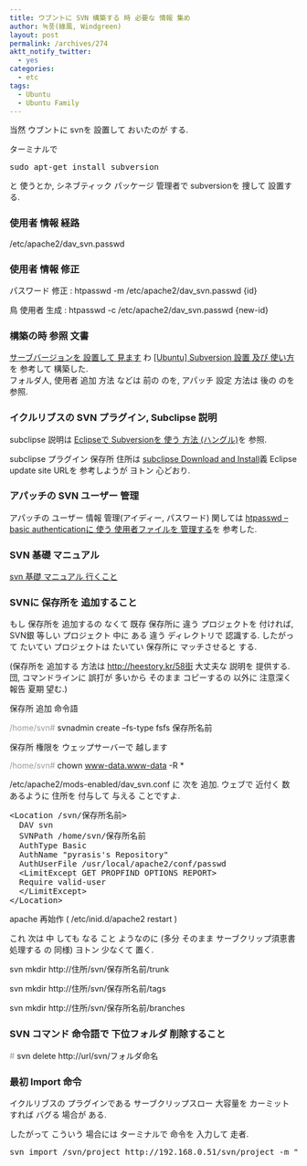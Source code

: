 ```yaml
---
title: ウブントに SVN 構築する 時 必要な 情報 集め
author: 녹풍(綠風, Windgreen)
layout: post
permalink: /archives/274
aktt_notify_twitter:
  - yes
categories:
  - etc
tags:
  - Ubuntu
  - Ubuntu Family
---
```

当然 ウブントに svnを 設置して おいたのが する.

ターミナルで </p> 

<pre class="brush:plain">sudo apt-get install subversion</pre></p> 

と 使うとか, シネブティック パッケージ 管理者で subversionを 捜して 設置する.

### 使用者 情報 経路  


/etc/apache2/dav_svn.passwd

### 使用者 情報 修正

パスワード 修正 : htpasswd -m /etc/apache2/dav_svn.passwd {id}

鳥 使用者 生成 : htpasswd -c /etc/apache2/dav_svn.passwd {new-id}

### 構築の時 参照 文書

<a target="_blank" class=" external" href="http://www.secret.pe.kr/5962">サーブバージョンを 設置して 見ます</a> わ <a target="_blank" class=" external" href="http://ssami.tistory.com/117">[Ubuntu] Subversion 設置 及び 使い方</a> を 参考して 構築した.  
フォルダ人, 使用者 追加 方法 などは 前の のを, アパッチ 設定 方法は 後の のを 参照.

### イクルリブスの SVN プラグイン, Subclipse 説明

subclipse 説明は <a title="http://www.ibm.com/developerworks/kr/library/os-ecl-subversion/" class="external" target="_top" href="http://www.ibm.com/developerworks/kr/library/os-ecl-subversion/">Eclipseで Subversionを 使う 方法 (ハングル)</a>を 参照.

subclipse プラグイン 保存所 住所は <a title="http://subclipse.tigris.org/servlets/ProjectProcess?pageID=p4wYuA" class="external" target="_top" href="http://subclipse.tigris.org/servlets/ProjectProcess?pageID=p4wYuA">subclipse Download and Install</a>義 Eclipse update site URLを 参考しようが ヨトン 心どおり.

### アパッチの SVN ユーザー 管理

アパッチの ユーザー 情報 管理(アイディー, パスワード) 関しては <a target="_blank" class=" external" href="http://httpd.apache.org/docs/2.0/ko/programs/htpasswd.html">htpasswd &#8211; basic authenticationに 使う 使用者ファイルを 管理する</a>を 参考した.

### SVN 基礎 マニュアル

<a class=" external" title="http://wiki.kldp.org/wiki.php/1/4‐〓</body" target="_top" href="http://wiki.kldp.org/wiki.php/%BC%AD%BA%EA%B9%F6%C0%FC%B1%E2%C3%CA%B8%C5%B4%BA%BE%F3">svn 基礎 マニュアル 行くこと</a>

### SVNに 保存所を 追加すること

もし 保存所を 追加するの なくて 既存 保存所に 違う プロジェクトを 付ければ, SVN銀 等しい プロジェクト 中に ある 違う ディレクトリで 認識する. したがって たいてい プロジェクトは たいてい 保存所に マッチさせると する.

(保存所を 追加する 方法は http://heestory.kr/58街 大丈夫な 説明を 提供する. 団, コマンドラインに 誤打が 多いから そのまま コピーするの 以外に 注意深く 報告 夏期 望む.)

保存所 追加 命令語

<span style="color: rgb(153, 153, 153); ">/home/svn#</span> svnadmin create &#8211;fs-type fsfs 保存所名前

保存所 権限を ウェップサーバーで 越します

<span style="color: rgb(153, 153, 153); ">/home/svn#</span> chown www-data.www-data -R *

/etc/apache2/mods-enabled/dav_svn.conf に 次を 追加. ウェブで 近付く 数 あるように 住所を 付与して 与える ことですよ.

<pre class="brush:plain">&lt;Location /svn/保存所名前&gt;
 &nbsp;DAV svn
 &nbsp;SVNPath /home/svn/保存所名前
 &nbsp;AuthType Basic
 &nbsp;AuthName "pyrasis&#039;s Repository"
 &nbsp;AuthUserFile /usr/local/apache2/conf/passwd
 &nbsp;&lt;LimitExcept GET PROPFIND OPTIONS REPORT&gt;
 &nbsp;Require valid-user
 &nbsp;&lt;/LimitExcept&gt;
&lt;/Location&gt;
</pre>

apache 再始作 ( /etc/inid.d/apache2 restart )

これ 次は 中 しても なる こと ようなのに (多分 そのまま サーブクリップ須恵書 処理する の 同様) ヨトン 少なくて 置く.

svn mkdir http://住所/svn/保存所名前/trunk

svn mkdir http://住所/svn/保存所名前/tags

svn mkdir http://住所/svn/保存所名前/branches

### SVN コマンド 命令語で 下位フォルダ 削除すること

<span style="color: rgb(153, 153, 153);">#</span> svn delete http://url/svn/フォルダ命名

### 最初 Import 命令

イクルリブスの プラグインである サーブクリップスロー 大容量を カーミットすれば バグる 場合が ある.

したがって こういう 場合には ターミナルで 命令を 入力して 走者.

<pre class="brush:plain">svn import /svn/project http://192.168.0.51/svn/project -m "first loading"</pre>